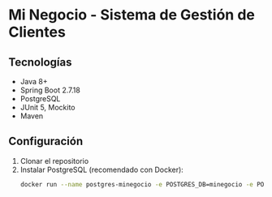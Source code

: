 # Mi Negocio - Sistema de Gestión de Clientes

## Tecnologías
- Java 8+
- Spring Boot 2.7.18
- PostgreSQL
- JUnit 5, Mockito
- Maven

## Configuración

1. Clonar el repositorio
2. Instalar PostgreSQL (recomendado con Docker):
   ```bash
   docker run --name postgres-minegocio -e POSTGRES_DB=minegocio -e POSTGRES_USER=postgres -e POSTGRES_PASSWORD=postgres -p 5432:5432 -d postgres:14
